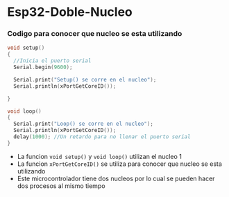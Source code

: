 # Esp32-Doble-Nucleo

### Codigo para conocer que nucleo se esta utilizando
```c++
void setup()
{
  //Inicia el puerto serial
  Serial.begin(9600);

  Serial.print("Setup() se corre en el nucleo");
  Serial.println(xPortGetCoreID());

}

void loop()
{
  Serial.print("Loop() se corre en el nucleo");
  Serial.println(xPortGetCoreID());
  delay(1000); //Un retardo para no llenar el puerto serial
}
```

* La funcion ```void setup()``` y ```void loop()``` utilizan el nucleo 1
* La funcion ```xPortGetCoreID()``` se utiliza para conocer que nucleo se esta utilizando
* Este microcontrolador tiene dos nucleos por lo cual se pueden hacer dos procesos al mismo tiempo

